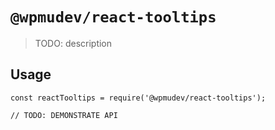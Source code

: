 # `@wpmudev/react-tooltips`

> TODO: description

## Usage

```
const reactTooltips = require('@wpmudev/react-tooltips');

// TODO: DEMONSTRATE API
```
